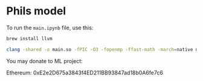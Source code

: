 # Phils model

To run the `main.ipynb` file, use this:

```sh
brew install llvm

clang -shared -o main.so -fPIC -O3 -fopenmp -ffast-math -march=native main.c src/functions.c src/activations.c src/loss.c src/init.c src/json.c src/adam.c src/forward.c src/backward.c src/logger.c src/predict.c
```

You may donate to ML project:

Ethereum: 0xE2e2D675a3843f4ED211BB93847ad18b0A6fe7c6
